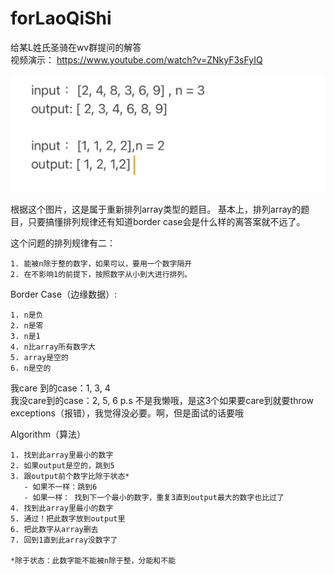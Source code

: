 # forLaoQiShi

给某L姓氏圣骑在wv群提问的解答
<br/>视频演示： https://www.youtube.com/watch?v=ZNkyF3sFyIQ 

![alt text](img/weChat_image.jpg "大致的问题")

根据这个图片，这是属于重新排列array类型的题目。
基本上，排列array的题目，只要搞懂排列规律还有知道border case会是什么样的离答案就不远了。

这个问题的排列规律有二：
```
1. 能被n除于整的数字，如果可以，要用一个数字隔开
2. 在不影响1的前提下，按照数字从小到大进行排列。
```
         
Border Case（边缘数据）:
```
1. n是负
2. n是零
3. n是1
4. n比array所有数字大
5. array是空的
6. n是空的
```
我care 到的case：1, 3, 4
<br/>我没care到的case：2, 5, 6 
p.s 不是我懒哦，是这3个如果要care到就要throw exceptions（报错），我觉得没必要。啊，但是面试的话要哦

Algorithm（算法）
```
1. 找到此array里最小的数字
2. 如果output是空的，跳到5
3. 跟output前个数字比除于状态*
   - 如果不一样：跳到6
   - 如果一样： 找到下一个最小的数字，重复3直到output最大的数字也比过了
4. 找到此array里最小的数字
5. 通过！把此数字放到output里
6. 把此数字从array删去
7. 回到1直到此array没数字了 

*除于状态：此数字能不能被n除于整，分能和不能
```
